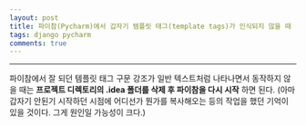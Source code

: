 ```yaml
---
layout: post
title: 파이참(Pycharm)에서 갑자기 템플릿 태그(template tags)가 인식되지 않을 때
tags: django pycharm
comments: true
---
```

  
---
  
파이참에서 잘 되던 템플릿 태그 구문 강조가 일반 텍스트처럼 나타나면서 동작하지 않을 때는 **프로젝트 디렉토리의 .idea 폴더를 삭제 후 파이참을 다시 시작** 하면 된다. (아마 갑자기 안된기 시작하던 시점에 어디선가 뭔가를 복사해오는 등의 작업을 했던 기억이 있을 것이다. 그게 원인일 가능성이 크다.)
  


  
